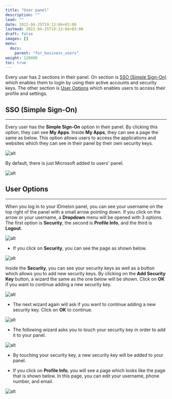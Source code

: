 ```yaml
---
title: "User panel"
description: ""
lead: ""
date: 2022-04-25T19:13:04+03:00
lastmod: 2022-04-25T19:13:04+03:00
draft: false
images: []
menu:
  docs:
    parent: "for_business_users"
weight: 120000
toc: true
---
```


Every user has 2 sections in their panel. On section is [SSO (Simple Sign-On)](#sso-simple-sign-on) which enables them to login by using their active accounts and security keys. The other section is [User Options](#user-options) which enables users to access their profile and settings.

## SSO (Simple Sign-On)

---

Every user has the **Simple Sign-On** option in their panel. By clicking this option, they can see **My Apps**. Inside **My Apps**, they can see a page the same as below. This option allows users to access the applications and websites which they can see in their panel by their own security keys.

![alt](/images/vendor/UserPanel/myappsu_1.png)

By default, there is just Microsoft added to users' panel.

![alt](/images/vendor/UserPanel/myappsu_2.png)

## User Options

---

When you log in to your IDmelon panel, you can see your username on the top right of the panel with a small arrow pointing down. If you click on the arrow or your username, a **Dropdown** menu will be opened with 3 options. The first option is **Security**, the second is **Profile Info**, and the third is **Logout**.

![alt](/images/vendor/UserPanel/userpanel_s_1.png)

- If you click on **Security**, you can see the page as shown below.

![alt](/images/vendor/UserPanel/userpanel_s_2.png)

Inside the **Security**, you can see your security keys as well as a button which allows you to add new security keys. By clicking on the **Add Security Key** button, a wizard the same as the one below will be shown. Click on **OK** if you want to continue adding a new security key.

![alt](/images/vendor/UserPanel/userpanel_s_3.png)

- The next wizard again will ask if you want to continue adding a new security key. Click on **OK** to continue.

![alt](/images/vendor/UserPanel/userpanel_s_4.png)

- The following wizard asks you to touch your security key in order to add it to your panel.

![alt](/images/vendor/UserPanel/userpanel_s_5.png)

- By touching your security key, a new security key will be added to your panel.

- If you click on **Profile Info**, you will see a page which looks like the page that is shown below. In this page, you can edit your username, phone number, and email.

![alt](/images/vendor/UserPanel/userpanel_s_6.png)
